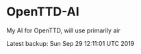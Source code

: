 # OpenTTD-AI
My AI for OpenTTD, will use primarily air

Latest backup: Sun Sep 29 12:11:01 UTC 2019
